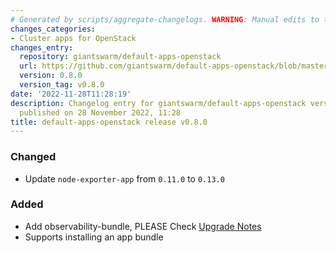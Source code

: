 ```yaml
---
# Generated by scripts/aggregate-changelogs. WARNING: Manual edits to this files will be overwritten.
changes_categories:
- Cluster apps for OpenStack
changes_entry:
  repository: giantswarm/default-apps-openstack
  url: https://github.com/giantswarm/default-apps-openstack/blob/master/CHANGELOG.md#080---2022-11-25
  version: 0.8.0
  version_tag: v0.8.0
date: '2022-11-28T11:28:19'
description: Changelog entry for giantswarm/default-apps-openstack version 0.8.0,
  published on 28 November 2022, 11:28
title: default-apps-openstack release v0.8.0
---
```


### Changed
- Update `node-exporter-app` from `0.11.0` to `0.13.0`
### Added
- Add observability-bundle, PLEASE Check [Upgrade Notes](https://github.com/giantswarm/default-apps-openstack/tree/main#to-08x)
- Supports installing an app bundle

